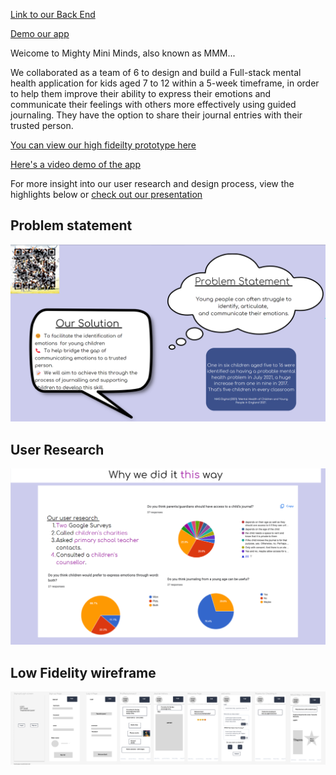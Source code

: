 [Link to our Back End](https://github.com/dlrodev92/mighty_mini_minds_backEnd)

[Demo our app](https://wonderful-paletas-0c1299.netlify.app/)

Weicome to Mighty Mini Minds, also known as MMM... 

We collaborated as a team of 6 to design and build a Full-stack mental health application for kids aged 7 to 12 within a 5-week timeframe, in order to help them improve their ability to express their emotions and communicate their feelings with others more effectively using guided journaling. They have the option to share their journal entries with their trusted person. 

[You can view our high fideilty prototype here](https://shorturl.at/bAHW4)

[Here's a video demo of the app](https://www.youtube.com/watch?v=MhEH8YmNl_Y&ab_channel=GM)

For more insight into our user research and design process, view the highlights below or [check out our presentation](https://www.canva.com/design/DAFo4zRd770/eyrbLyuqBd3gvLHkk7FnFA/view?utm_content=DAFo4zRd770&utm_campaign=designshare&utm_medium=link&utm_source=publishsharelink)

## Problem statement
![problem_statement](./screenshots/problem_statement.png)
## User Research
![user_research](./screenshots/user_research.png)
## Low Fidelity wireframe
![low-fi_wireframe](./screenshots/low_fidelity_wireframe.png)



